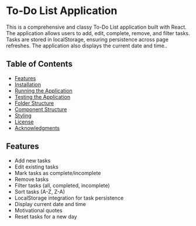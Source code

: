 # To-Do List Application

This is a comprehensive and classy To-Do List application built with React. The application allows users to add, edit, complete, remove, and filter tasks. Tasks are stored in localStorage, ensuring persistence across page refreshes. The application also displays the current date and time..

## Table of Contents

- [Features](#features)
- [Installation](#installation)
- [Running the Application](#running-the-application)
- [Testing the Application](#testing-the-application)
- [Folder Structure](#folder-structure)
- [Component Structure](#component-structure)
- [Styling](#styling)
- [License](#license)
- [Acknowledgments](#acknowledgments)

## Features

- Add new tasks
- Edit existing tasks
- Mark tasks as complete/incomplete
- Remove tasks
- Filter tasks (all, completed, incomplete)
- Sort tasks (A-Z, Z-A)
- LocalStorage integration for task persistence
- Display current date and time
- Motivational quotes
- Reset tasks for a new day

